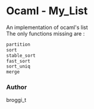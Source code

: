 # Ocaml - My_List

An implementation of ocaml's list  
The only functions missing are :  
```ocaml
partition
sort
stable_sort
fast_sort
sort_uniq
merge
```

### Author

broggi_t
